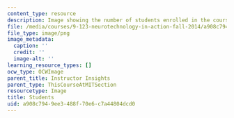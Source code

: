 ```yaml
---
content_type: resource
description: Image showing the number of students enrolled in the course.
file: /media/courses/9-123-neurotechnology-in-action-fall-2014/a908c7949ee3488f70e6c7a44804dcd0_9-123_stat-students.png
file_type: image/png
image_metadata:
  caption: ''
  credit: ''
  image-alt: ''
learning_resource_types: []
ocw_type: OCWImage
parent_title: Instructor Insights
parent_type: ThisCourseAtMITSection
resourcetype: Image
title: Students
uid: a908c794-9ee3-488f-70e6-c7a44804dcd0
---
```

